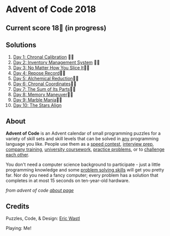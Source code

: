 # Advent of Code 2018

## Current score 18🌟 (in progress)

## Solutions

1. [Day 1: Chronal Calibration](day-one/README.md) 🌟🌟
2. [Day 2: Inventory Management System](day-two/README.md) 🌟🌟
3. [Day 3: No Matter How You Slice It](day-three/README.md)🌟🌟
4. [Day 4: Repose Record](day-four/README.md)🌟🌟
5. [Day 5: Alchemical Reduction](day-five/README.md)🌟🌟
6. [Day 6: Chronal Coordinates](day-six/README.md)🌟🌟
7. [Day 7: The Sum of Its Parts](day-seven/README.md)🌟🌟
8. [Day 8: Memory Maneuver](day-eight/README.md)🌟🌟
9. [Day 9: Marble Mania](day-nine/README.md)🌟🌟
10. [Day 10: The Stars Align](day-ten/README.md)

## About

**Advent of Code** is an Advent calendar of small programming puzzles for a variety of skill sets and skill levels that can be solved in [any](https://github.com/search?q=advent+of+code) programming language you like. People use them as a [speed contest](https://adventofcode.com/leaderboard), [interview prep](https://y3l2n.com/2018/05/09/interview-prep-advent-of-code/), [company training](https://twitter.com/pgoultiaev/status/950805811583963137), [university coursework](https://www.gribblelab.org/scicomp2018/), [practice problems](https://twitter.com/mrdanielklein/status/936267621468483584), or to [challenge each other](https://www.reddit.com/r/adventofcode/search?q=flair%3Aupping&restrict_sr=on).

You don't need a computer science background to participate - just a little programming knowledge and some [problem solving skills](https://www.reddit.com/r/adventofcode/comments/7kd8jt/what_would_you_say_are_the_minimal_skills_for/dre0uu3/) will get you pretty far. Nor do you need a fancy computer; every problem has a solution that completes in at most 15 seconds on ten-year-old hardware.

_from advent of code [about page](https://adventofcode.com/about)_

## Credits

Puzzles, Code, & Design: [Eric Wastl](https://twitter.com/ericwastl)

Playing: Me!
